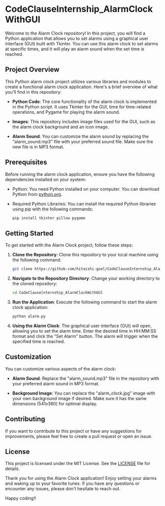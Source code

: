 # CodeClauseInternship_AlarmClockWithGUI


Welcome to the Alarm Clock repository! In this project, you will find a Python application that allows you to set alarms using a graphical user interface (GUI) built with Tkinter. You can use this alarm clock to set alarms at specific times, and it will play an alarm sound when the set time is reached.

## Project Overview

This Python alarm clock project utilizes various libraries and modules to create a functional alarm clock application. Here's a brief overview of what you'll find in this repository:

- **Python Code**: The core functionality of the alarm clock is implemented in the Python script. It uses Tkinter for the GUI, time for time-related operations, and Pygame for playing the alarm sound.

- **Images**: This repository includes image files used for the GUI, such as the alarm clock background and an icon image.

- **Alarm Sound**: You can customize the alarm sound by replacing the "alarm_sound.mp3" file with your preferred sound file. Make sure the new file is in MP3 format.

## Prerequisites

Before running the alarm clock application, ensure you have the following dependencies installed on your system:

- Python: You need Python installed on your computer. You can download Python from [python.org](https://www.python.org/downloads/).

- Required Python Libraries: You can install the required Python libraries using pip with the following commands:

  ```bash
  pip install tkinter pillow pygame
  ```

## Getting Started

To get started with the Alarm Clock project, follow these steps:

1. **Clone the Repository**: Clone this repository to your local machine using the following command:

   ```bash
   git clone https://github.com/hitaishi-goel/CodeClauseInternship_AlarmClockWithGUI.git
   ```

2. **Navigate to the Repository Directory**: Change your working directory to the cloned repository:

   ```bash
   cd CodeClauselnternship_AlarmClockWithGUl
   ```

3. **Run the Application**: Execute the following command to start the alarm clock application:

   ```bash
   python alarm.py
   ```

4. **Using the Alarm Clock**: The graphical user interface (GUI) will open, allowing you to set the alarm time. Enter the desired time in HH:MM:SS format and click the "Set Alarm" button. The alarm will trigger when the specified time is reached.

## Customization

You can customize various aspects of the alarm clock:

- **Alarm Sound**: Replace the "alarm_sound.mp3" file in the repository with your preferred alarm sound in MP3 format.

- **Background Image**: You can replace the "alarm_clock.jpg" image with your own background image if desired. Make sure it has the same dimensions (541x360) for optimal display.

## Contributing

If you want to contribute to this project or have any suggestions for improvements, please feel free to create a pull request or open an issue.

## License

This project is licensed under the MIT License. See the [LICENSE](LICENSE) file for details.

Thank you for using the Alarm Clock application! Enjoy setting your alarms and waking up to your favorite tunes. If you have any questions or encounter any issues, please don't hesitate to reach out.

Happy coding!!
